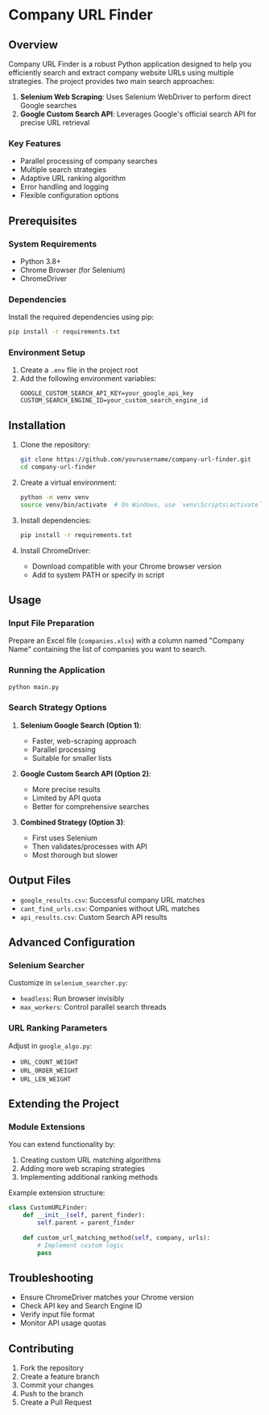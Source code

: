 # Company URL Finder

## Overview

Company URL Finder is a robust Python application designed to help you efficiently search and extract company website URLs using multiple strategies. The project provides two main search approaches:

1. **Selenium Web Scraping**: Uses Selenium WebDriver to perform direct Google searches
2. **Google Custom Search API**: Leverages Google's official search API for precise URL retrieval

### Key Features

- Parallel processing of company searches
- Multiple search strategies
- Adaptive URL ranking algorithm
- Error handling and logging
- Flexible configuration options

## Prerequisites

### System Requirements

- Python 3.8+
- Chrome Browser (for Selenium)
- ChromeDriver

### Dependencies

Install the required dependencies using pip:

```bash
pip install -r requirements.txt
```

### Environment Setup

1. Create a `.env` file in the project root
2. Add the following environment variables:
   ```
   GOOGLE_CUSTOM_SEARCH_API_KEY=your_google_api_key
   CUSTOM_SEARCH_ENGINE_ID=your_custom_search_engine_id
   ```

## Installation

1. Clone the repository:
   ```bash
   git clone https://github.com/yourusername/company-url-finder.git
   cd company-url-finder
   ```

2. Create a virtual environment:
   ```bash
   python -m venv venv
   source venv/bin/activate  # On Windows, use `venv\Scripts\activate`
   ```

3. Install dependencies:
   ```bash
   pip install -r requirements.txt
   ```

4. Install ChromeDriver:
   - Download compatible with your Chrome browser version
   - Add to system PATH or specify in script

## Usage

### Input File Preparation

Prepare an Excel file (`companies.xlsx`) with a column named "Company Name" containing the list of companies you want to search.

### Running the Application

```bash
python main.py
```

### Search Strategy Options

1. **Selenium Google Search (Option 1)**: 
   - Faster, web-scraping approach
   - Parallel processing
   - Suitable for smaller lists

2. **Google Custom Search API (Option 2)**: 
   - More precise results
   - Limited by API quota
   - Better for comprehensive searches

3. **Combined Strategy (Option 3)**: 
   - First uses Selenium
   - Then validates/processes with API
   - Most thorough but slower

## Output Files

- `google_results.csv`: Successful company URL matches
- `cant_find_urls.csv`: Companies without URL matches
- `api_results.csv`: Custom Search API results

## Advanced Configuration

### Selenium Searcher

Customize in `selenium_searcher.py`:
- `headless`: Run browser invisibly
- `max_workers`: Control parallel search threads

### URL Ranking Parameters

Adjust in `google_algo.py`:
- `URL_COUNT_WEIGHT`
- `URL_ORDER_WEIGHT`
- `URL_LEN_WEIGHT`

## Extending the Project

### Module Extensions

You can extend functionality by:
1. Creating custom URL matching algorithms
2. Adding more web scraping strategies
3. Implementing additional ranking methods

Example extension structure:
```python
class CustomURLFinder:
    def __init__(self, parent_finder):
        self.parent = parent_finder
    
    def custom_url_matching_method(self, company, urls):
        # Implement custom logic
        pass
```

## Troubleshooting

- Ensure ChromeDriver matches your Chrome version
- Check API key and Search Engine ID
- Verify input file format
- Monitor API usage quotas

## Contributing

1. Fork the repository
2. Create a feature branch
3. Commit your changes
4. Push to the branch
5. Create a Pull Request
